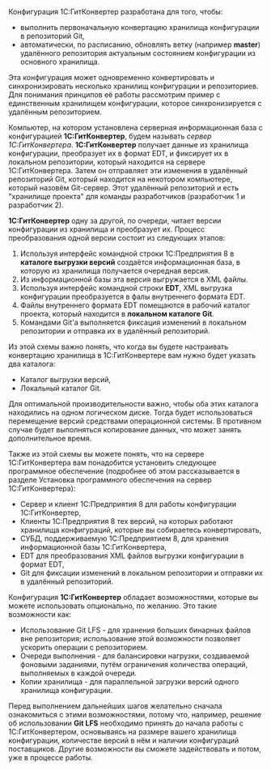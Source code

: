 Конфигурация 1С:ГитКонвертер разработана для того, чтобы:

* выполнить первоначальную конвертацию хранилища конфигурации в репозиторий Git,
* автоматически, по расписанию, обновлять ветку (например **master**) удалённого репозитория актуальным состоянием конфигурации из основного хранилища.

Эта конфигурация может одновременно конвертировать и синхронизировать несколько хранилищ конфигурации и репозиториев. Для понимания принципов её работы рассмотрим пример с единственным хранилищем конфигурации, которое синхронизируется с удалённым репозиторием.


Компьютер, на котором установлена серверная информационная база с конфигурацией **1С:ГитКонвертер**, будем называть _сервер 1С:ГитКонвертера_. **1С:ГитКонвертер** получает данные из хранилища конфигурации, преобразует их в формат EDT, и фиксирует их в локальном репозитории, который находится на сервере 1С:ГитКонвертера. Затем он отправляет эти изменения в удалённый репозиторий Git, который находится на некотором компьютере, который назовём Git-сервер. Этот удалённый репозиторий и есть "хранилище проекта" для команды разработчиков (разработчик 1 и разработчик 2).


**1С:ГитКонвертер** одну за другой, по очереди, читает версии конфигурации из хранилища и преобразует их. Процесс преобразования одной версии состоит из следующих этапов:



1. Используя интерфейс командной строки 1С:Предприятия 8 в **каталоге выгрузки версий** создаётся информационная база, в которую из хранилища получается очередная версия.
1. Из информационной базы эта версия выгружается в XML файлы.
1. Используя интерфейс командной строки **EDT**, XML выгрузка конфигурации преобразуется в фалы внутреннего формата EDT.
1. Файлы внутреннего формата EDT помещаются в рабочий каталог проекта, который находится в **локальном каталоге Git**.
1. Командами Git'а выполняется фиксация изменений в локальном репозитории и отправка их в удалённый репозиторий.

Из этой схемы важно понять, что когда вы будете настраивать конвертацию хранилища в 1С:ГитКонвертере вам нужно будет указать два каталога:
* Каталог выгрузки версий,
* Локальный каталог Git.

Для оптимальной производительности важно, чтобы оба этих каталога находились на одном логическом диске. Тогда будет использоваться перемещение версий средствами операционной системы. В противном случае будет выполняться копирование данных, что может занять дополнительное время.

Также из этой схемы вы можете понять, что на сервере 1С:ГитКонвертера вам понадобится установить следующее программное обеспечение (подробнее об этом рассказывается в разделе Установка программного обеспечения на сервер 1С:ГитКонвертера):

* Сервер и клиент 1С:Предприятия 8 для работы конфигурации 1С:ГитКонвертер,
* Клиенты 1С:Предприятия 8 тех версий, на которых работают хранилища конфигураций, которые вы собираетесь конвертировать,
* СУБД, поддерживаемую 1С:Предприятием 8, для хранения информационной базы 1С:ГитКонвертера,
* EDT для преобразования XML файлов выгрузки конфигурации в формат EDT,
* Git для фиксации изменений в локальном репозитории и отправки их в удалённый репозиторий.

Конфигурация **1С:ГитКонвертер** обладает возможностями, которые вы можете использовать опционально, по желанию. Это такие возможности как:

* Использование Git LFS - для хранения больших бинарных файлов вне репозитория; использование этой возможности позволяет ускорить операции с репозиторием.
* Очереди выполнения - для балансировки нагрузки, создаваемой фоновыми заданиями, путём ограничения количества операций, выполняемых в каждой очереди.
* Копии хранилища - для параллельной загрузки версий одного хранилища конфигурации.

Перед выполнением дальнейших шагов желательно сначала ознакомиться с этими возможностями, потому что, например, решение об использовании **Git LFS** необходимо принять до начала работы с 1С:ГитКонвертером, основываясь на размере вашего хранилища конфигурации, количестве версий в нём и наличии конфигураций поставщиков. Другие возможности вы сможете задействовать и потом, уже в процессе работы.